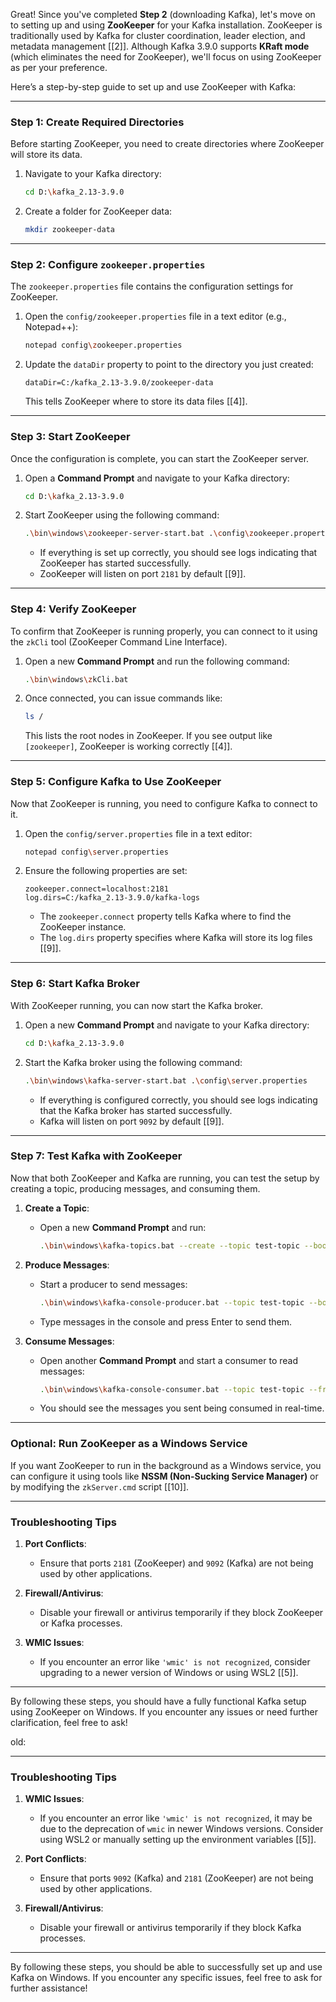 Great! Since you've completed **Step 2** (downloading Kafka), let's move on to setting up and using **ZooKeeper** for your Kafka installation. ZooKeeper is traditionally used by Kafka for cluster coordination, leader election, and metadata management [[2]]. Although Kafka 3.9.0 supports **KRaft mode** (which eliminates the need for ZooKeeper), we'll focus on using ZooKeeper as per your preference.

Here’s a step-by-step guide to set up and use ZooKeeper with Kafka:

---

### **Step 1: Create Required Directories**

Before starting ZooKeeper, you need to create directories where ZooKeeper will store its data.

1. Navigate to your Kafka directory:
   ```bash
   cd D:\kafka_2.13-3.9.0
   ```

2. Create a folder for ZooKeeper data:
   ```bash
   mkdir zookeeper-data
   ```

---

### **Step 2: Configure `zookeeper.properties`**

The `zookeeper.properties` file contains the configuration settings for ZooKeeper.

1. Open the `config/zookeeper.properties` file in a text editor (e.g., Notepad++):
   ```bash
   notepad config\zookeeper.properties
   ```

2. Update the `dataDir` property to point to the directory you just created:
   ```properties
   dataDir=C:/kafka_2.13-3.9.0/zookeeper-data
   ```

   This tells ZooKeeper where to store its data files [[4]].

---

### **Step 3: Start ZooKeeper**

Once the configuration is complete, you can start the ZooKeeper server.

1. Open a **Command Prompt** and navigate to your Kafka directory:
   ```bash
   cd D:\kafka_2.13-3.9.0
   ```

2. Start ZooKeeper using the following command:
   ```bash
   .\bin\windows\zookeeper-server-start.bat .\config\zookeeper.properties
   ```

    - If everything is set up correctly, you should see logs indicating that ZooKeeper has started successfully.
    - ZooKeeper will listen on port `2181` by default [[9]].

---

### **Step 4: Verify ZooKeeper**

To confirm that ZooKeeper is running properly, you can connect to it using the `zkCli` tool (ZooKeeper Command Line Interface).

1. Open a new **Command Prompt** and run the following command:
   ```bash
   .\bin\windows\zkCli.bat
   ```

2. Once connected, you can issue commands like:
   ```bash
   ls /
   ```
   This lists the root nodes in ZooKeeper. If you see output like `[zookeeper]`, ZooKeeper is working correctly [[4]].

---

### **Step 5: Configure Kafka to Use ZooKeeper**

Now that ZooKeeper is running, you need to configure Kafka to connect to it.

1. Open the `config/server.properties` file in a text editor:
   ```bash
   notepad config\server.properties
   ```

2. Ensure the following properties are set:
   ```properties
   zookeeper.connect=localhost:2181
   log.dirs=C:/kafka_2.13-3.9.0/kafka-logs
   ```

    - The `zookeeper.connect` property tells Kafka where to find the ZooKeeper instance.
    - The `log.dirs` property specifies where Kafka will store its log files [[9]].

---

### **Step 6: Start Kafka Broker**

With ZooKeeper running, you can now start the Kafka broker.

1. Open a new **Command Prompt** and navigate to your Kafka directory:
   ```bash
   cd D:\kafka_2.13-3.9.0
   ```

2. Start the Kafka broker using the following command:
   ```bash
   .\bin\windows\kafka-server-start.bat .\config\server.properties
   ```

    - If everything is configured correctly, you should see logs indicating that the Kafka broker has started successfully.
    - Kafka will listen on port `9092` by default [[9]].

---

### **Step 7: Test Kafka with ZooKeeper**

Now that both ZooKeeper and Kafka are running, you can test the setup by creating a topic, producing messages, and consuming them.

1. **Create a Topic**:
    - Open a new **Command Prompt** and run:
      ```bash
      .\bin\windows\kafka-topics.bat --create --topic test-topic --bootstrap-server localhost:9092 --partitions 1 --replication-factor 1
      ```

2. **Produce Messages**:
    - Start a producer to send messages:
      ```bash
      .\bin\windows\kafka-console-producer.bat --topic test-topic --bootstrap-server localhost:9092
      ```
    - Type messages in the console and press Enter to send them.

3. **Consume Messages**:
    - Open another **Command Prompt** and start a consumer to read messages:
      ```bash
      .\bin\windows\kafka-console-consumer.bat --topic test-topic --from-beginning --bootstrap-server localhost:9092
      ```

    - You should see the messages you sent being consumed in real-time.

---

### **Optional: Run ZooKeeper as a Windows Service**

If you want ZooKeeper to run in the background as a Windows service, you can configure it using tools like **NSSM (Non-Sucking Service Manager)** or by modifying the `zkServer.cmd` script [[10]].

---

### **Troubleshooting Tips**

1. **Port Conflicts**:
    - Ensure that ports `2181` (ZooKeeper) and `9092` (Kafka) are not being used by other applications.

2. **Firewall/Antivirus**:
    - Disable your firewall or antivirus temporarily if they block ZooKeeper or Kafka processes.

3. **WMIC Issues**:
    - If you encounter an error like `'wmic' is not recognized`, consider upgrading to a newer version of Windows or using WSL2 [[5]].

---

By following these steps, you should have a fully functional Kafka setup using ZooKeeper on Windows. If you encounter any issues or need further clarification, feel free to ask!

old:

---

### **Troubleshooting Tips**

1. **WMIC Issues**:
    - If you encounter an error like `'wmic' is not recognized`, it may be due to the deprecation of `wmic` in newer Windows versions. Consider using WSL2 or manually setting up the environment variables [[5]].

2. **Port Conflicts**:
    - Ensure that ports `9092` (Kafka) and `2181` (ZooKeeper) are not being used by other applications.

3. **Firewall/Antivirus**:
    - Disable your firewall or antivirus temporarily if they block Kafka processes.

---

By following these steps, you should be able to successfully set up and use Kafka on Windows. If you encounter any specific issues, feel free to ask for further assistance!